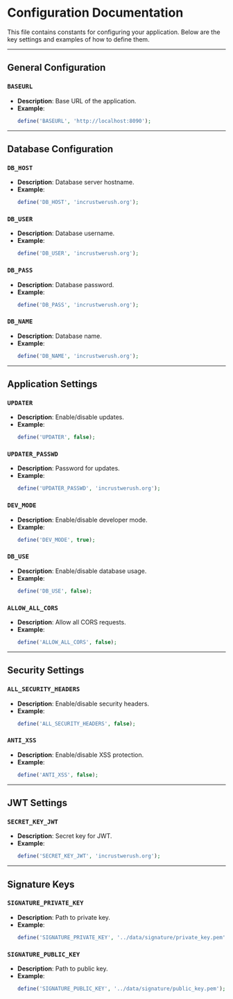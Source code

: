 # **Configuration Documentation**

This file contains constants for configuring your application. Below are the key settings and examples of how to define them.

---

## **General Configuration**

### `BASEURL`
- **Description**: Base URL of the application.
- **Example**:
  ```php
  define('BASEURL', 'http://localhost:8090');
  ```

---

## **Database Configuration**

### `DB_HOST`
- **Description**: Database server hostname.
- **Example**:
  ```php
  define('DB_HOST', 'incrustwerush.org');
  ```

### `DB_USER`
- **Description**: Database username.
- **Example**:
  ```php
  define('DB_USER', 'incrustwerush.org');
  ```

### `DB_PASS`
- **Description**: Database password.
- **Example**:
  ```php
  define('DB_PASS', 'incrustwerush.org');
  ```

### `DB_NAME`
- **Description**: Database name.
- **Example**:
  ```php
  define('DB_NAME', 'incrustwerush.org');
  ```

---

## **Application Settings**

### `UPDATER`
- **Description**: Enable/disable updates.
- **Example**:
  ```php
  define('UPDATER', false);
  ```

### `UPDATER_PASSWD`
- **Description**: Password for updates.
- **Example**:
  ```php
  define('UPDATER_PASSWD', 'incrustwerush.org');
  ```

### `DEV_MODE`
- **Description**: Enable/disable developer mode.
- **Example**:
  ```php
  define('DEV_MODE', true);
  ```

### `DB_USE`
- **Description**: Enable/disable database usage.
- **Example**:
  ```php
  define('DB_USE', false);
  ```

### `ALLOW_ALL_CORS`
- **Description**: Allow all CORS requests.
- **Example**:
  ```php
  define('ALLOW_ALL_CORS', false);
  ```

---

## **Security Settings**

### `ALL_SECURITY_HEADERS`
- **Description**: Enable/disable security headers.
- **Example**:
  ```php
  define('ALL_SECURITY_HEADERS', false);
  ```

### `ANTI_XSS`
- **Description**: Enable/disable XSS protection.
- **Example**:
  ```php
  define('ANTI_XSS', false);
  ```

---

## **JWT Settings**

### `SECRET_KEY_JWT`
- **Description**: Secret key for JWT.
- **Example**:
  ```php
  define('SECRET_KEY_JWT', 'incrustwerush.org');
  ```

---

## **Signature Keys**

### `SIGNATURE_PRIVATE_KEY`
- **Description**: Path to private key.
- **Example**:
  ```php
  define('SIGNATURE_PRIVATE_KEY', '../data/signature/private_key.pem');
  ```

### `SIGNATURE_PUBLIC_KEY`
- **Description**: Path to public key.
- **Example**:
  ```php
  define('SIGNATURE_PUBLIC_KEY', '../data/signature/public_key.pem');
  ```
